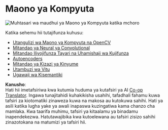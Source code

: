 <!--
CO_OP_TRANSLATOR_METADATA:
{
  "original_hash": "58a52f000089c1d8906a4daa4ab1169b",
  "translation_date": "2025-08-25T20:53:04+00:00",
  "source_file": "lessons/4-ComputerVision/README.md",
  "language_code": "sw"
}
-->
# Maono ya Kompyuta

![Muhtasari wa maudhui ya Maono ya Kompyuta katika mchoro](../../../../translated_images/ai-computervision.6506ebebac3fbf76cdb78989d7d3dfea87e88285c0feaade53aa7804a22b248f.sw.png)

Katika sehemu hii tutajifunza kuhusu:

* [Utangulizi wa Maono ya Kompyuta na OpenCV](06-IntroCV/README.md)
* [Mitandao ya Neural ya Convolutional](07-ConvNets/README.md)
* [Mitandao Iliyojifunza Tayari na Uhamishaji wa Kujifunza](08-TransferLearning/README.md) 
* [Autoencoders](09-Autoencoders/README.md)
* [Mitandao ya Kizazi ya Kinyume](10-GANs/README.md)
* [Utambuzi wa Vitu](11-ObjectDetection/README.md)
* [Ugawaji wa Kisemantiki](12-Segmentation/README.md)

**Kanusho**:  
Hati hii imetafsiriwa kwa kutumia huduma ya kutafsiri ya AI [Co-op Translator](https://github.com/Azure/co-op-translator). Ingawa tunajitahidi kuhakikisha usahihi, tafadhali fahamu kuwa tafsiri za kiotomatiki zinaweza kuwa na makosa au kutokuwa sahihi. Hati ya asili katika lugha yake ya awali inapaswa kuzingatiwa kama chanzo cha mamlaka. Kwa taarifa muhimu, tafsiri ya kitaalamu ya binadamu inapendekezwa. Hatutawajibika kwa kutoelewana au tafsiri zisizo sahihi zinazotokana na matumizi ya tafsiri hii.
